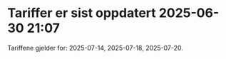 
# Tariffer er sist oppdatert 2025-06-30 21:07

Tariffene gjelder for: 2025-07-14, 2025-07-18, 2025-07-20.
